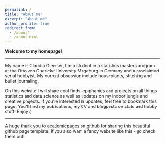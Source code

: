 ```yaml
---
permalink: /
title: "About me"
excerpt: "About me"
author_profile: true
redirect_from: 
  - /about/
  - /about.html
---
```


**Welcome to my homepage!**

------------------------------

My name is Claudia Glemser, I'm a student in a statistics masters program at the Otto von Guericke University Mageburg in Germany and a proclaimed serial hobbyist. My current obsession include houseplants, stitching and bullet journaling.

On this website I will share cool finds, epiphanies and projects on all things statistics and data science as well as updates on my indoor jungle and creative projects. If you're interested in updates, feel free to bookmark this page. You'll find my publications, my CV and blogposts on stats and hobby stuff! Enjoy :)

------------------------------

A huge thank you to [academicpages](https://github.com/academicpages/academicpages.github.io) on github for sharing this beautiful github page template! If you also want a fancy website like this - go check them out!
